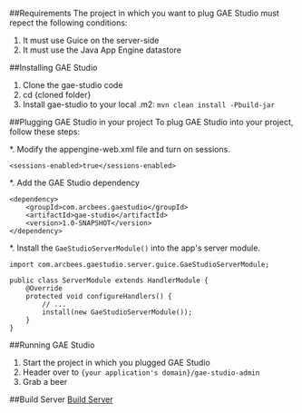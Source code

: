 ##Requirements
The project in which you want to plug GAE Studio must repect the following conditions:

1. It must use Guice on the server-side
2. It must use the Java App Engine datastore

##Installing GAE Studio
1. Clone the gae-studio code
2. cd {cloned folder}
3. Install gae-studio to your local .m2: `mvn clean install -Pbuild-jar`

##Plugging GAE Studio in your project
To plug GAE Studio into your project, follow these steps:

*. Modify the appengine-web.xml file and turn on sessions.
```
<sessions-enabled>true</sessions-enabled>
```
*. Add the GAE Studio dependency
```
<dependency>
    <groupId>com.arcbees.gaestudio</groupId>
    <artifactId>gae-studio</artifactId>
    <version>1.0-SNAPSHOT</version>
</dependency>
```
*. Install the `GaeStudioServerModule()` into the app's server module. 
```
import com.arcbees.gaestudio.server.guice.GaeStudioServerModule;

public class ServerModule extends HandlerModule {
    @Override
    protected void configureHandlers() {
        // ...
        install(new GaeStudioServerModule());
    }
}
```

##Running GAE Studio
1. Start the project in which you plugged GAE Studio
2. Header over to `{your application's domain}/gae-studio-admin`
3. Grab a beer

##Build Server
[Build Server](http://teamcity-private.arcbees.com/project.html?projectId=project7&tab=projectOverview)

